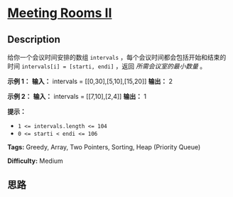 # [Meeting Rooms II][title]

## Description

给你一个会议时间安排的数组 `intervals` ，每个会议时间都会包括开始和结束的时间 `intervals[i] = [starti, endi]`
，返回 _所需会议室的最小数量_ 。



**示例 1：**
            **输入：** intervals = [[0,30],[5,10],[15,20]]    **输出：** 2    

**示例 2：**
            **输入：** intervals = [[7,10],[2,4]]    **输出：** 1    



**提示：**

  * `1 <= intervals.length <= 104`
  * `0 <= starti < endi <= 106`


**Tags:** Greedy, Array, Two Pointers, Sorting, Heap (Priority Queue)

**Difficulty:** Medium

## 思路

[title]: https://leetcode-cn.com/problems/meeting-rooms-ii
